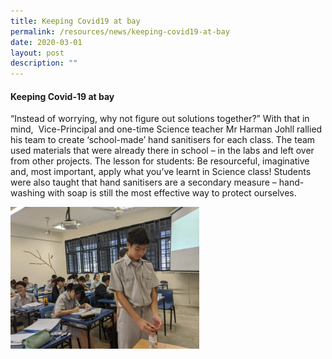 ```yaml
---
title: Keeping Covid19 at bay
permalink: /resources/news/keeping-covid19-at-bay
date: 2020-03-01
layout: post
description: ""
---
```

#### Keeping Covid-19 at bay

“Instead of worrying, why not figure out solutions together?” With that in mind,  Vice-Principal and one-time Science teacher Mr Harman Johll rallied his team to create ‘school-made’ hand sanitisers for each class. The team used materials that were already there in school – in the labs and left over from other projects. The lesson for students: Be resourceful, imaginative and, most important, apply what you’ve learnt in Science class! Students were also taught that hand sanitisers are a secondary measure – hand-washing with soap is still the most effective way to protect ourselves.

<img src="/images/news15.png" 
     style="width:60%">
